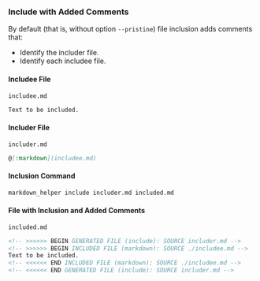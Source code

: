 ### Include with Added Comments

By default (that is, without option ```--pristine```) file inclusion adds comments that:

* Identify the includer file.
* Identify each includee file.

#### Includee File

<code>includee.md</code>
```markdown
Text to be included.
```

#### Includer File

<code>includer.md</code>
```markdown
@[:markdown](includee.md)
```

#### Inclusion Command

```sh
markdown_helper include includer.md included.md
```

#### File with Inclusion and Added Comments

<code>included.md</code>
```markdown
<!-- >>>>>> BEGIN GENERATED FILE (include): SOURCE includer.md -->
<!-- >>>>>> BEGIN INCLUDED FILE (markdown): SOURCE ./includee.md -->
Text to be included.
<!-- <<<<<< END INCLUDED FILE (markdown): SOURCE ./includee.md -->
<!-- <<<<<< END GENERATED FILE (include): SOURCE includer.md -->
```
